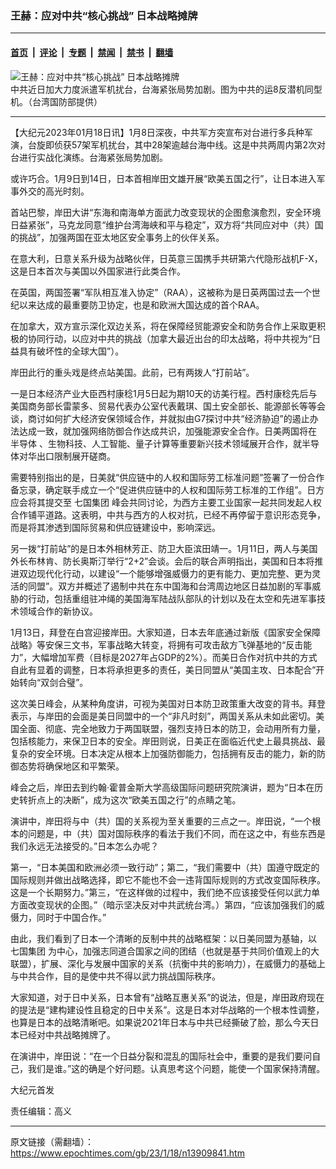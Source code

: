 ### 王赫：应对中共“核心挑战” 日本战略摊牌

---

#### [首页](../../../..?n13909841) &nbsp;|&nbsp; [评论](../../../../../epoch-comment?n13909841) &nbsp;|&nbsp; [专题](../../../../../epoch-special?n13909841) &nbsp;|&nbsp; [禁闻](../../../../../epoch-news?n13909841) &nbsp;|&nbsp; [禁书](../../../../../books?n13909841) &nbsp;|&nbsp; [翻墙](https://github.com/gfw-breaker/nogfw/blob/master/README.md?n13909841)


<div><img alt="王赫：应对中共“核心挑战” 日本战略摊牌" class="attachment-djy_600_400 size-djy_600_400 wp-post-image" src="https://i.epochtimes.com/assets/uploads/2021/02/2102150616492378-600x400.jpg"/>
<div class="caption">
 中共近日加大力度派遣军机扰台，台海紧张局势加剧。图为中共的运8反潜机同型机。（台湾国防部提供）
</div></div><hr/><div class="post_content" id="artbody" itemprop="articleBody">
 <!-- article content begin -->
 <p>
  【大纪元2023年01月18日讯】1月8日深夜，中共军方突宣布对台进行多兵种军演，台旋即侦获57架军机扰台，其中28架逾越台海中线。这是中共两周内第2次对台进行实战化演练。台海紧张局势加剧。
 </p>
 <p>
  或许巧合。1月9日到14日，日本首相岸田文雄开展“欧美五国之行”，让日本进入军事外交的高光时刻。
 </p>
 <p>
  首站巴黎，岸田大讲“东海和南海单方面武力改变现状的企图愈演愈烈，安全环境日益紧张”，马克龙同意“维护台湾海峡和平与稳定”，双方将“共同应对中（共）国的挑战”，加强两国在亚太地区安全事务上的伙伴关系。
 </p>
 <p>
  在意大利，日意关系升级为战略伙伴，日英意三国携手共研第六代隐形战机F-X，这是日本首次与美国以外国家进行此类合作。
 </p>
 <p>
  在英国，两国签署“军队相互准入协定”（RAA），这被称为是日英两国过去一个世纪以来达成的最重要防卫协定，也是和欧洲大国达成的首个RAA。
 </p>
 <p>
  在加拿大，双方宣示深化双边关系，将在保障经贸能源安全和防务合作上采取更积极的协同行动，以应对中共的挑战（加拿大最近出台的印太战略，将中共视为“日益具有破坏性的全球大国”）。
 </p>
 <p>
  岸田此行的重头戏是终点站美国。此前，已有两拨人“打前站”。
 </p>
 <p>
  一是日本经济产业大臣西村康稔1月5日起为期10天的访美行程。西村康稔先后与美国商务部长雷蒙多、贸易代表办公室代表戴琪、国土安全部长、能源部长等等会谈，商讨如何扩大经济安保领域合作，并就拟由G7探讨中共“经济胁迫”的遏止办法达成一致，就加强网络防御合作达成共识，加强能源安全合作。日美两国将在
  <ok href="https://www.epochtimes.com/gb/tag/%E5%8D%8A%E5%AF%BC%E4%BD%93.html">
   半导体
  </ok>
  、生物科技、人工智能、量子计算等重要新兴技术领域展开合作，就半导体对华出口限制展开磋商。
 </p>
 <p>
  需要特别指出的是，日美就“供应链中的人权和国际劳工标准问题”签署了一份合作备忘录，确定联手成立一个“促进供应链中的人权和国际劳工标准的工作组”。日方应会将其提交至
  <ok href="https://www.epochtimes.com/gb/tag/%E4%B8%83%E5%9B%BD%E9%9B%86%E5%9B%A2.html">
   七国集团
  </ok>
  峰会共同讨论，为西方主要工业国家一起共同发起人权合作铺平道路。这表明，中共与西方的人权对抗，已经不再停留于意识形态竞争，而是将其渗透到国际贸易和供应链建设中，影响深远。
 </p>
 <p>
  另一拨“打前站”的是日本外相林芳正、防卫大臣滨田靖一。1月11日，两人与美国外长布林肯、防长奥斯汀举行“2+2”会谈。会后的联合声明指出，美国和日本将推进双边现代化行动，以建设“一个能够增强威慑力的更有能力、更加完整、更为灵活的同盟”。双方并概述了遏制中共在东中国海和台湾周边地区日益加剧的军事威胁的行动，包括重组驻冲绳的美国海军陆战队部队的计划以及在太空和先进军事技术领域合作的新协议。
 </p>
 <p>
  1月13日，拜登在白宫迎接岸田。大家知道，日本去年底通过新版《国家安全保障战略》等安保三文书，军事战略大转变，将拥有可攻击敌方飞弹基地的“反击能力”，大幅增加军费（目标是2027年占GDP的2%）。而美日合作对抗中共的方式自此有显着的调整，日本将承担更多的责任，美日同盟从“美国主攻、日本配合”开始转向“双剑合璧”。
 </p>
 <p>
  这次美日峰会，从某种角度讲，可视为美国对日本防卫政策重大改变的背书。拜登表示，与岸田的会面是美日同盟中的一个“非凡时刻”，两国关系从未如此密切。美国全面、彻底、完全地致力于两国联盟，强烈支持日本的防卫，会动用所有力量，包括核能力，来保卫日本的安全。岸田则说，日美正在面临近代史上最具挑战、最复杂的安全环境。日本决定从根本上加强防御能力，包括拥有反击的能力，新的防御态势将确保地区和平繁荣。
 </p>
 <p>
  峰会之后，岸田去到约翰·霍普金斯大学高级国际问题研究院演讲，题为“日本在历史转折点上的决断”，成为这次“欧美五国之行”的点睛之笔。
 </p>
 <p>
  演讲中，岸田将与中（共）国的关系视为至关重要的三点之一。岸田说，“一个根本的问题是，中（共）国对国际秩序的看法于我们不同，而在这之中，有些东西是我们永远无法接受的。”日本怎么办呢？
 </p>
 <p>
  第一，“日本美国和欧洲必须一致行动”；第二，“我们需要中（共）国遵守既定的国际规则并做出战略选择，即它不能也不会一违背国际规则的方式改变国际秩序。这是一个长期努力。”第三，“在这样做的过程中，我们绝不应该接受任何以武力单方面改变现状的企图。”（暗示坚决反对中共武统台湾。）第四，“应该加强我们的威慑力，同时于中国合作。”
 </p>
 <p>
  由此，我们看到了日本一个清晰的反制中共的战略框架：以日美同盟为基轴，以
  <ok href="https://www.epochtimes.com/gb/tag/%E4%B8%83%E5%9B%BD%E9%9B%86%E5%9B%A2.html">
   七国集团
  </ok>
  为中心，加强志同道合国家之间的团结（也就是基于共同价值观上的大联盟），扩展、深化与发展中国家的关系（抗衡中共的影响力），在威慑力的基础上与中共合作，目的是使中共不得以武力挑战国际秩序。
 </p>
 <p>
  大家知道，对于日中关系，日本曾有“战略互惠关系”的说法，但是，岸田政府现在的提法是“建构建设性且稳定的日中关系”。这是日本对华战略的一个根本性调整，也算是日本的战略清晰吧。如果说2021年日本与中共已经撕破了脸，那么今天日本已经对中共战略摊牌了。
 </p>
 <p>
  在演讲中，岸田说：“在一个日益分裂和混乱的国际社会中，重要的是我们要问自己，我们是谁。”这的确是个好问题。认真思考这个问题，能使一个国家保持清醒。
 </p>
 <p>
  大纪元首发
 </p>
 <p>
  责任编辑：高义
 </p>
 <!-- article content end -->
 <div id="below_article_ad">
 </div>
</div>


---

原文链接（需翻墙）：https://www.epochtimes.com/gb/23/1/18/n13909841.htm